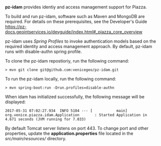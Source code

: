 **pz-idam** provides identiy and access management support for Piazza. 

To build and run pz-idam, software such as Maven and MongoDB are required.  For details on these prerequisites, see the Developer's Guide https://pz-docs.geointservices.io/devguide/index.html#_piazza_core_overview

pz-idam uses _Spring Profiles_ to invoke authentication models based on the required identity and access management approach.   By default, pz-idam runs with disable-authn spring profile.

To clone the pz-idam repostioriy, run the following command:

`> mvn git clone git@github.com:venicegeo/pz-idam.git`
    
To run the pz-idam locally, run the following command:

`> mvn spring-boot:run -Drun.profiles=disable-authn`

When idam has initialized successfully, the following message will be displayed:

`2017-05-31 07:02:27.934  INFO 5104 --- [           main] org.venice.piazza.idam.Application       : Started Application in 4.671 seconds (JVM running for 7.033)`

By default Tomcat server listens on port 443.   To change port and other properties, update the **application.properties** file located in the _src/main/resources/_ directory.
